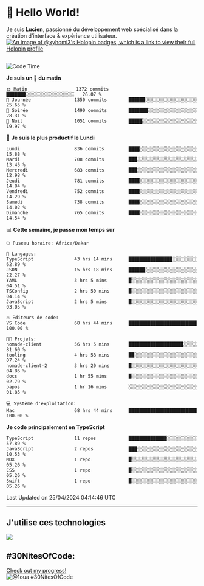 # 👋 Hello World!

Je suis **Lucien**, passionné du développement web spécialisé dans la création d'interface & expérience utilisateur.
[![An image of @xyhomi3's Holopin badges, which is a link to view their full Holopin profile](https://holopin.me/xyhomi3)](https://holopin.io/@xyhomi3)

##

<!--START_SECTION:waka-->
![Code Time](http://img.shields.io/badge/Code%20Time-1%2C046%20hrs%2013%20mins-blue)

**Je suis un 🐤 du matin** 

```text
🌞 Matin                  1372 commits        ███████░░░░░░░░░░░░░░░░░░   26.07 % 
🌆 Journée                1350 commits        ██████░░░░░░░░░░░░░░░░░░░   25.65 % 
🌃 Soirée                 1490 commits        ███████░░░░░░░░░░░░░░░░░░   28.31 % 
🌙 Nuit                   1051 commits        █████░░░░░░░░░░░░░░░░░░░░   19.97 % 
```
📅 **Je suis le plus productif le Lundi** 

```text
Lundi                    836 commits         ████░░░░░░░░░░░░░░░░░░░░░   15.88 % 
Mardi                    708 commits         ███░░░░░░░░░░░░░░░░░░░░░░   13.45 % 
Mercredi                 683 commits         ███░░░░░░░░░░░░░░░░░░░░░░   12.98 % 
Jeudi                    781 commits         ████░░░░░░░░░░░░░░░░░░░░░   14.84 % 
Vendredi                 752 commits         ████░░░░░░░░░░░░░░░░░░░░░   14.29 % 
Samedi                   738 commits         ████░░░░░░░░░░░░░░░░░░░░░   14.02 % 
Dimanche                 765 commits         ████░░░░░░░░░░░░░░░░░░░░░   14.54 % 
```


📊 **Cette semaine, je passe mon temps sur** 

```text
🕑︎ Fuseau horaire: Africa/Dakar

💬 Langages: 
TypeScript               43 hrs 14 mins      ████████████████░░░░░░░░░   62.89 % 
JSON                     15 hrs 18 mins      ██████░░░░░░░░░░░░░░░░░░░   22.27 % 
YAML                     3 hrs 5 mins        █░░░░░░░░░░░░░░░░░░░░░░░░   04.51 % 
TSConfig                 2 hrs 50 mins       █░░░░░░░░░░░░░░░░░░░░░░░░   04.14 % 
JavaScript               2 hrs 5 mins        █░░░░░░░░░░░░░░░░░░░░░░░░   03.05 % 

🔥 Éditeurs de code: 
VS Code                  68 hrs 44 mins      █████████████████████████   100.00 % 

🐱‍💻 Projets: 
nomade-client            56 hrs 5 mins       ████████████████████░░░░░   81.60 % 
tooling                  4 hrs 58 mins       ██░░░░░░░░░░░░░░░░░░░░░░░   07.24 % 
nomade-client-2          3 hrs 20 mins       █░░░░░░░░░░░░░░░░░░░░░░░░   04.86 % 
docs                     1 hr 55 mins        █░░░░░░░░░░░░░░░░░░░░░░░░   02.79 % 
papos                    1 hr 16 mins        ░░░░░░░░░░░░░░░░░░░░░░░░░   01.85 % 

💻 Système d'exploitation: 
Mac                      68 hrs 44 mins      █████████████████████████   100.00 % 
```

**Je code principalement en TypeScript** 

```text
TypeScript               11 repos            ██████████████░░░░░░░░░░░   57.89 % 
JavaScript               2 repos             ███░░░░░░░░░░░░░░░░░░░░░░   10.53 % 
MDX                      1 repo              █░░░░░░░░░░░░░░░░░░░░░░░░   05.26 % 
CSS                      1 repo              █░░░░░░░░░░░░░░░░░░░░░░░░   05.26 % 
Swift                    1 repo              █░░░░░░░░░░░░░░░░░░░░░░░░   05.26 % 
```




 Last Updated on 25/04/2024 04:14:46 UTC
<!--END_SECTION:waka-->
---

## J'utilise ces technologies

<p align="left">
  <a href="https://skillicons.dev">
    <img src="https://skillicons.dev/icons?i=ts,js,md,scss,tailwind,react,redux,docker,express,astro,vite,nextjs,vercel,figma,ableton" />
  </a>
</p>

## #30NitesOfCode:
  [Check out my progress!](https://www.codedex.io/@1oua/30-nites-of-code)  
  ![@1oua #30NitesOfCode](https://www.codedex.io/api/petStatus?user=1oua)
